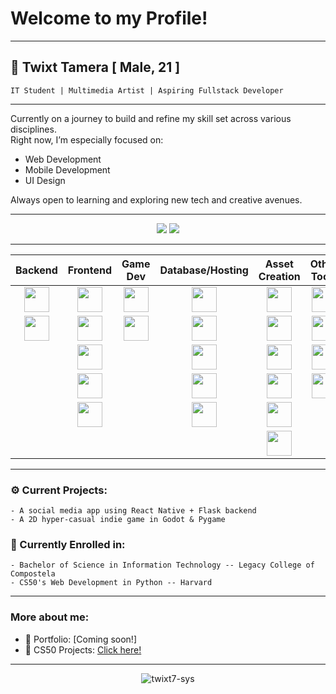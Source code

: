 # Welcome to my Profile!

<hr>

## 👤 Twixt Tamera   [ Male, 21 ]

    IT Student | Multimedia Artist | Aspiring Fullstack Developer
<hr>

Currently on a journey to build and refine my skill set across various disciplines.  
Right now, I’m especially focused on:

- Web Development  
- Mobile Development  
- UI Design

Always open to learning and exploring new tech and creative avenues.

<hr>
<p align="center">
<img src="https://github-readme-stats.vercel.app/api/top-langs/?username=twixt7-sys&layout=compact&theme=tokyonight&hide_border=true" />
<img src="https://github-readme-streak-stats.herokuapp.com/?user=twixt7-sys&theme=tokyonight&hide_border=true" />
</p>
<hr>

<table align="center">
  <thead>
    <tr>
      <th><div align="center">Backend</div></th>
      <th><div align="center">Frontend</div></th>
      <th><div align="center">Game Dev</div></th>
      <th><div align="center">Database/Hosting</div></th>
      <th><div align="center">Asset Creation</div></th>
      <th><div align="center">Other Tools</div></th>
      <th><div align="center">Languages</div></th>
    </tr>
  </thead>
  <tbody>
    <tr>
      <td><div align="center"><img src="https://cdn.jsdelivr.net/gh/devicons/devicon/icons/flask/flask-original.svg" width="40" /></div></td>
      <td><div align="center"><img src="https://cdn.jsdelivr.net/gh/devicons/devicon/icons/react/react-original.svg" width="40" /></div></td>
      <td><div align="center"><img src="https://camo.githubusercontent.com/b13379bc869de1eb66acfa10a5529ede77e947b94aaa79923a6aa2ecd7d6cdcd/68747470733a2f2f63646e2e6a7364656c6976722e6e65742f67682f64657669636f6e732f64657669636f6e2f69636f6e732f707967616d652f707967616d652d6f726967696e616c2e737667" width="40" /></div></td>
      <td><div align="center"><img src="https://cdn.jsdelivr.net/gh/devicons/devicon/icons/mysql/mysql-original.svg" width="40" /></div></td>
      <td><div align="center"><img src="https://cdn.jsdelivr.net/gh/devicons/devicon/icons/photoshop/photoshop-plain.svg" width="40" /></div></td>
      <td><div align="center"><img src="https://cdn.jsdelivr.net/gh/devicons/devicon/icons/git/git-original.svg" width="40" /></div></td>
      <td><div align="center"><img src="https://cdn.jsdelivr.net/gh/devicons/devicon/icons/python/python-original.svg" width="40" /></div></td>
    </tr>
    <tr>
      <td><div align="center"><img src="https://cdn.jsdelivr.net/gh/devicons/devicon/icons/django/django-plain.svg" width="40" /></div></td>
      <td><div align="center"><img src="https://cdn.jsdelivr.net/gh/devicons/devicon/icons/bootstrap/bootstrap-original.svg" width="40" /></div></td>
      <td><div align="center"><img src="https://cdn.jsdelivr.net/gh/devicons/devicon/icons/godot/godot-original.svg" width="40" /></div></td>
      <td><div align="center"><img src="https://cdn.jsdelivr.net/gh/devicons/devicon/icons/firebase/firebase-plain.svg" width="40" /></div></td>
      <td><div align="center"><img src="https://cdn.jsdelivr.net/gh/devicons/devicon/icons/premierepro/premierepro-original.svg" width="40" /></div></td>
      <td><div align="center"><img src="https://cdn.jsdelivr.net/gh/devicons/devicon/icons/vscode/vscode-original.svg" width="40" /></div></td>
      <td><div align="center"><img src="https://cdn.jsdelivr.net/gh/devicons/devicon/icons/php/php-original.svg" width="40" /></div></td>
    </tr>
    <tr>
      <td><div align="center"></div></td>
      <td><div align="center"><img src="https://cdn.jsdelivr.net/gh/devicons/devicon/icons/html5/html5-original.svg" width="40" /></div></td>
      <td><div align="center"></div></td>
      <td><div align="center"><img src="https://raw.githubusercontent.com/get-icon/geticon/master/icons/planetscale.svg" width="40" /></div></td>
      <td><div align="center"><img src="https://cdn.jsdelivr.net/gh/devicons/devicon/icons/aftereffects/aftereffects-original.svg" width="40" /></div></td>
      <td><div align="center"><img src="https://cdn.jsdelivr.net/gh/devicons/devicon/icons/arduino/arduino-original.svg" width="40" /></div></td>
      <td><div align="center"><img src="https://cdn.jsdelivr.net/gh/devicons/devicon/icons/java/java-original.svg" width="40" /></div></td>
    </tr>
    <tr>
      <td><div align="center"></div></td>
      <td><div align="center"><img src="https://cdn.jsdelivr.net/gh/devicons/devicon/icons/css3/css3-original.svg" width="40" /></div></td>
      <td><div align="center"></div></td>
      <td><div align="center"><img src="https://cdn.jsdelivr.net/gh/devicons/devicon/icons/mariadb/mariadb-original.svg" width="40" /></div></td>
      <td><div align="center"><img src="https://cdn.jsdelivr.net/gh/devicons/devicon/icons/lightroom/lightroom-original.svg" width="40" /></div></td>
      <td><div align="center"><img src="https://cdn.jsdelivr.net/gh/devicons/devicon/icons/powershell/powershell-original.svg" width="40" /></div></td>
      <td><div align="center"><img src="https://cdn.jsdelivr.net/gh/devicons/devicon/icons/javafx/javafx-original.svg" width="40" /></div></td>
    </tr>
    <tr>
      <td><div align="center"></div></td>
      <td><div align="center"><img src="https://cdn.jsdelivr.net/gh/devicons/devicon/icons/sass/sass-original.svg" width="40" /></div></td>
      <td><div align="center"></div></td>
      <td><div align="center"><img src="https://raw.githubusercontent.com/get-icon/geticon/master/icons/railway.svg" width="40" /></div></td>
      <td><div align="center"><img src="https://cdn.jsdelivr.net/gh/devicons/devicon/icons/blender/blender-original.svg" width="40" /></div></td>
      <td><div align="center"></div></td>
      <td><div align="center"></div></td>
    </tr>
    <tr>
      <td><div align="center"></div></td>
      <td><div align="center"></div></td>
      <td><div align="center"></div></td>
      <td><div align="center"></div></td>
      <td><div align="center"><img src="https://camo.githubusercontent.com/1dd829bbd802c5077dbe13ec42bf391117a804cb72e79f9e3efcd44109da6934/68747470733a2f2f63646e2e6a7364656c6976722e6e65742f67682f64657669636f6e732f64657669636f6e2f69636f6e732f61736570726974652f61736570726974652d6f726967696e616c2e737667" width="40" /></div></td>
      <td><div align="center"></div></td>
      <td><div align="center"></div></td>
    </tr>
  </tbody>
</table>

---

### ⚙️ Current Projects:
    - A social media app using React Native + Flask backend
    - A 2D hyper-casual indie game in Godot & Pygame

### 📖 Currently Enrolled in:
    - Bachelor of Science in Information Technology -- Legacy College of Compostela
    - CS50's Web Development in Python -- Harvard

---

### More about me:
- 📔 Portfolio: [Coming soon!]
- 📕 CS50 Projects: [Click here!](https://submit.cs50.io/users/twixt7-sys)

---

<p align="center">
  <img src="https://komarev.com/ghpvc/?username=twixt7-sys&label=Profile%20Views&color=blueviolet&style=flat" alt="twixt7-sys" />
</p>
